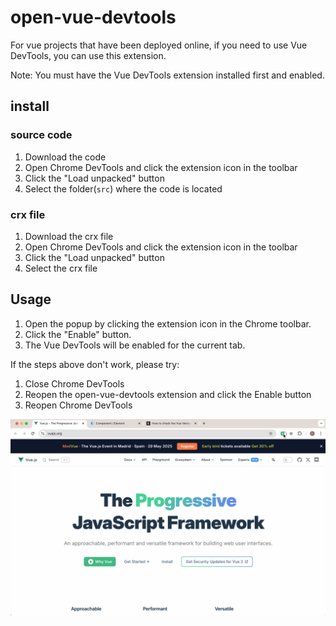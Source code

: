 # open-vue-devtools

For vue projects that have been deployed online, if you need to use Vue DevTools, you can use this extension.

Note: You must have the Vue DevTools extension installed first and enabled.

## install

### source code

1. Download the code
2. Open Chrome DevTools and click the extension icon in the toolbar
3. Click the "Load unpacked" button
4. Select the folder(`src`) where the code is located

### crx file

1. Download the crx file
2. Open Chrome DevTools and click the extension icon in the toolbar
3. Click the "Load unpacked" button
4. Select the crx file

## Usage

1. Open the popup by clicking the extension icon in the Chrome toolbar.
2. Click the "Enable" button.
3. The Vue DevTools will be enabled for the current tab.

If the steps above don't work, please try:

1. Close Chrome DevTools
2. Reopen the open-vue-devtools extension and click the Enable button
3. Reopen Chrome DevTools

![demo](./demo.gif)
